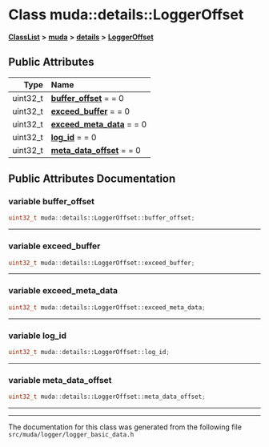 

# Class muda::details::LoggerOffset



[**ClassList**](annotated.md) **>** [**muda**](namespacemuda.md) **>** [**details**](namespacemuda_1_1details.md) **>** [**LoggerOffset**](classmuda_1_1details_1_1_logger_offset.md)


























## Public Attributes

| Type | Name |
| ---: | :--- |
|  uint32\_t | [**buffer\_offset**](#variable-buffer_offset)   = = 0<br> |
|  uint32\_t | [**exceed\_buffer**](#variable-exceed_buffer)   = = 0<br> |
|  uint32\_t | [**exceed\_meta\_data**](#variable-exceed_meta_data)   = = 0<br> |
|  uint32\_t | [**log\_id**](#variable-log_id)   = = 0<br> |
|  uint32\_t | [**meta\_data\_offset**](#variable-meta_data_offset)   = = 0<br> |












































## Public Attributes Documentation




### variable buffer\_offset 

```C++
uint32_t muda::details::LoggerOffset::buffer_offset;
```




<hr>



### variable exceed\_buffer 

```C++
uint32_t muda::details::LoggerOffset::exceed_buffer;
```




<hr>



### variable exceed\_meta\_data 

```C++
uint32_t muda::details::LoggerOffset::exceed_meta_data;
```




<hr>



### variable log\_id 

```C++
uint32_t muda::details::LoggerOffset::log_id;
```




<hr>



### variable meta\_data\_offset 

```C++
uint32_t muda::details::LoggerOffset::meta_data_offset;
```




<hr>

------------------------------
The documentation for this class was generated from the following file `src/muda/logger/logger_basic_data.h`

